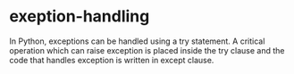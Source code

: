 # exeption-handling
In Python, exceptions can be handled using a try statement. A critical operation which can raise exception is placed inside the try clause and the code that handles exception is written in except clause.
